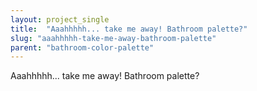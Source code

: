 ```yaml
---
layout: project_single
title:  "Aaahhhhh... take me away! Bathroom palette?"
slug: "aaahhhhh-take-me-away-bathroom-palette"
parent: "bathroom-color-palette"
---
```

Aaahhhhh... take me away! Bathroom palette?